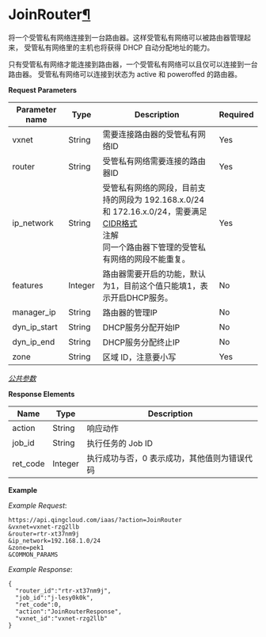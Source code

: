 ---
---

# JoinRouter[¶](#joinrouter "永久链接至标题")

将一个受管私有网络连接到一台路由器。这样受管私有网络可以被路由器管理起来， 受管私有网络里的主机也将获得 DHCP 自动分配地址的能力。

只有受管私有网络才能连接到路由器，一个受管私有网络可以且仅可以连接到一台路由器。 受管私有网络可以连接到状态为 active 和 poweroffed 的路由器。

**Request Parameters**

| Parameter name | Type | Description | Required |
| --- | --- | --- | --- |
| vxnet | String | 需要连接路由器的受管私有网络ID | Yes |
| router | String | 受管私有网络需要连接的路由器ID | Yes |
| ip_network | String | 受管私有网络的网段，目前支持的网段为 192.168.x.0/24 和 172.16.x.0/24，需要满足 [CIDR格式](http://en.wikipedia.org/wiki/Classless_Inter-Domain_Routing)<br/>注解<br/>同一个路由器下管理的受管私有网络的网段不能重复。 | Yes |
| features | Integer | 路由器需要开启的功能，默认为1，目前这个值只能填1，表示开启DHCP服务。 | No |
| manager_ip | String | 路由器的管理IP | No |
| dyn_ip_start | String | DHCP服务分配开始IP | No |
| dyn_ip_end | String | DHCP服务分配终止IP | No |
| zone | String | 区域 ID，注意要小写 | Yes |

[_公共参数_](../../common/parameters.html#api-common-parameters)

**Response Elements**

| Name | Type | Description |
| --- | --- | --- |
| action | String | 响应动作 |
| job_id | String | 执行任务的 Job ID |
| ret_code | Integer | 执行成功与否，0 表示成功，其他值则为错误代码 |

**Example**

_Example Request_:

```
https://api.qingcloud.com/iaas/?action=JoinRouter
&vxnet=vxnet-rzg2llb
&router=rtr-xt37nm9j
&ip_network=192.168.1.0/24
&zone=pek1
&COMMON_PARAMS
```

_Example Response_:

```
{
  "router_id":"rtr-xt37nm9j",
  "job_id":"j-lesy0k0k",
  "ret_code":0,
  "action":"JoinRouterResponse",
  "vxnet_id":"vxnet-rzg2llb"
}
```
